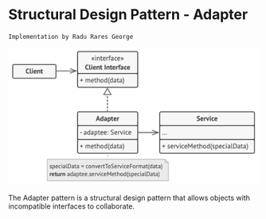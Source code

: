 # Structural Design Pattern - Adapter 
    Implementation by Radu Rares George

![Adapter](resources/structure-object-adapter.png)

The Adapter pattern is a structural design pattern that allows objects with incompatible interfaces to collaborate.

